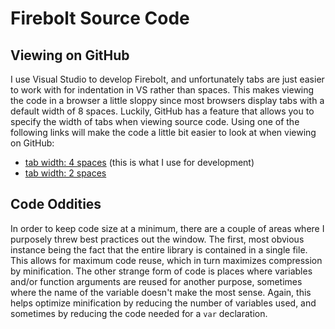 Firebolt Source Code
========

## Viewing on GitHub

I use Visual Studio to develop Firebolt, and unfortunately tabs are just easier to work with for indentation in VS rather than spaces. This makes viewing the code in a browser a little sloppy since most browsers display tabs with a default width of 8 spaces. Luckily, GitHub has a feature that allows you to specify the width of tabs when viewing source code. Using one of the following links will make the code a little bit easier to look at when viewing on GitHub:

+ [tab width: 4 spaces](https://github.com/woollybogger/Firebolt/blob/master/src/firebolt.js?ts=4) (this is what I use for development)
+ [tab width: 2 spaces](https://github.com/woollybogger/Firebolt/blob/master/src/firebolt.js?ts=2)


## Code Oddities

In order to keep code size at a minimum, there are a couple of areas where I purposely threw best practices out the window. The first, most obvious instance being the fact that the entire library is contained in a single file. This allows for maximum code reuse, which in turn maximizes compression by minification. The other strange form of code is places where variables and/or function arguments are reused for another purpose, sometimes where the name of the variable doesn't make the most sense. Again, this helps optimize minification by reducing the number of variables used, and sometimes by reducing the code needed for a `var` declaration.

